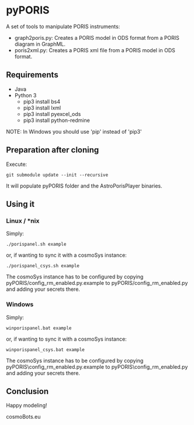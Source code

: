# pyPORIS
A set of tools to manipulate PORIS instruments:

* graph2poris.py: Creates a PORIS model in ODS format from a PORIS diagram in GraphML.
* poris2xml.py: Creates a PORIS xml file from a PORIS model in ODS format.

## Requirements
* Java
* Python 3
    * pip3 install bs4
    * pip3 install lxml
    * pip3 install pyexcel_ods
    * pip3 install python-redmine

NOTE: In Windows you should use 'pip' instead of 'pip3'

## Preparation after cloning
Execute:

    git submodule update --init --recursive

It will populate pyPORIS folder and the AstroPorisPlayer binaries.

## Using it
### Linux / *nix
Simply:

    ./porispanel.sh example

or, if wanting to sync it with a cosmoSys instance:

    ./porispanel_csys.sh example

The cosmoSys instance has to be configured by copying pyPORIS/config_rm_enabled.py.example to pyPORIS/config_rm_enabled.py and adding your secrets there.
### Windows
Simply:

    winporispanel.bat example

or, if wanting to sync it with a cosmoSys instance:

    winporispanel_csys.bat example

The cosmoSys instance has to be configured by copying pyPORIS\config_rm_enabled.py.example to pyPORIS\config_rm_enabled.py and adding your secrets there.

## Conclusion
Happy modeling!

cosmoBots.eu



